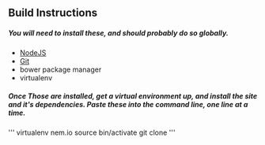 
## Build Instructions

##### You will need to install these, and should probably do so globally.

* [NodeJS](https://nodejs.org/en/)
* [Git](https://git-scm.com/)
* bower package manager
* virtualenv

##### Once Those are installed, get a virtual environment up, and install the site and it's dependencies. Paste these into the command line, one line at a time.

'''
    virtualenv nem.io
    source bin/activate
    git clone
'''
